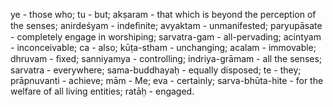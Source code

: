 ye - those who; tu - but; akṣaram - that which is beyond the perception of the senses; anirdeśyam - indeﬁnite; avyaktam - unmanifested; paryupāsate - completely engage in worshiping; sarvatra-gam - all-pervading; acintyam - inconceivable; ca - also; kūṭa-stham - unchanging; acalam - immovable; dhruvam - ﬁxed; sanniyamya - controlling; indriya-grāmam - all the senses; sarvatra - everywhere; sama-buddhayaḥ - equally disposed; te - they; prāpnuvanti - achieve; mām - Me; eva - certainly; sarva-bhūta-hite - for the welfare of all living entities; ratāḥ - engaged.